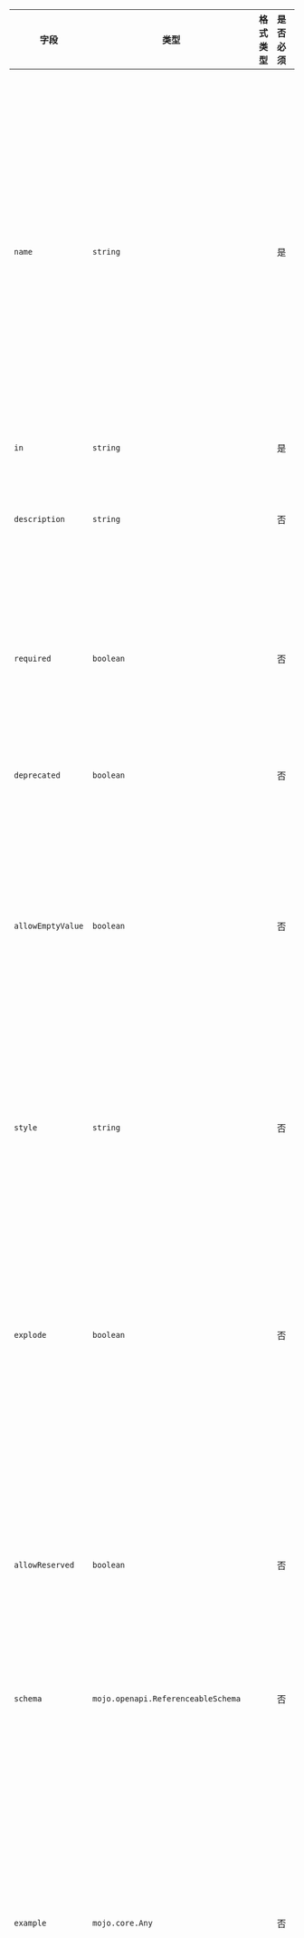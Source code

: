 | 字段 | 类型 | 格式类型 | 是否必须 | 默认值 | 说明 |
|---|---|---|---|---|---|
| `name` | `string` |  | 是 |  | The name of the parameter. Parameter names are case sensitive.<br>-	If in is "path", the name field MUST correspond to the associated path segment from the path field in the Paths Object. See Path Templating for further information.-	If in is "header" and the name field is "Accept", "Content-Type" or "Authorization", the parameter definition SHALL be ignored.-	For all other cases, the name corresponds to the parameter name used by the in property. |
| `in` | `string` |  | 是 |  | The location of the parameter. |
| `description` | `string` |  | 否 |  | A brief description of the parameter.This could contain examples of use. GFM syntax can be used for rich text representation. |
| `required` | `boolean` |  | 否 |  | Determines whether this parameter is mandatory.If the parameter is in "path", this property is required and its value MUST be true.Otherwise, the property MAY be included and its default value is false. |
| `deprecated` | `boolean` |  | 否 |  | Specifies that a parameter is deprecated and SHOULD be transitioned out of usage. |
| `allowEmptyValue` | `boolean` |  | 否 |  | Sets the ability to pass empty-valued parameters. This is valid only for query parameters and allows sending a parameter with an empty value. Default value is false. If style is used, and if behavior is n/a (cannot be serialized), the value of allowEmptyValue SHALL be ignored. |
| `style` | `string` |  | 否 |  | Describes how the parameter value will be serialized depending on the type of the parameter value. Default values (based on value of in): for query - form; for path - simple; for header - simple; for cookie - form. |
| `explode` | `boolean` |  | 否 |  | When this is true, parameter values of type array or object generate separate parameters for each value of the array or key-value pair of the map. For other types of parameters this property has no effect. When style is form, the default value is true. For all other styles, the default value is false. |
| `allowReserved` | `boolean` |  | 否 |  | Determines whether the parameter value SHOULD allow reserved characters, as defined by RFC3986 :/?#[]@!$&'()*+,;= to be included without percent-encoding. This property only applies to parameters with an in value of query. The default value is false. |
| `schema` | `mojo.openapi.ReferenceableSchema` |  | 否 |  | The schema defining the type used for the parameter. |
| `example` | `mojo.core.Any` |  | 否 |  | Example of the media type. The example SHOULD match the specified schema and encoding properties if present. The example object is mutually exclusive of the examples object. Furthermore, if referencing a schema which contains an example, the example value SHALL override the example provided by the schema. To represent examples of media types that cannot naturally be represented in JSON or YAML, a string value can contain the example with escaping where necessary. |
| `examples` | `Map<string, mojo.openapi.ReferenceableExample>` |  | 否 |  | Examples of the media type. Each example SHOULD contain a value in the correct format as specified in the parameter encoding. The examples object is mutually exclusive of the example object. Furthermore, if referencing a schema which contains an example, the examples value SHALL override the example provided by the schema. |
| `content` | `Map<string, mojo.openapi.MediaType>` |  | 否 |  | A map containing the representations for the parameter. The key is the media type and the value describes it. The map MUST only contain one entry. |

